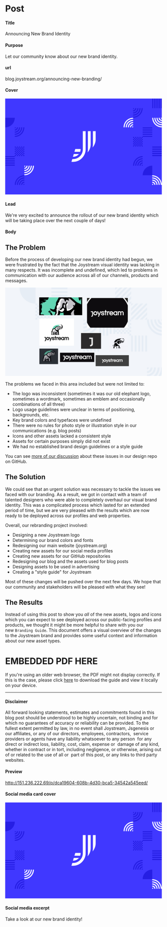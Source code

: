 # Post

#### Title

Announcing New Brand Identity

#### Purpose

Let our community know about our new brand identity.

#### url

blog.joystream.org/announcing-new-branding/

#### Cover

<p align="center"><img src="announcing-new-branding.png"></p>

#### Lead

We're very excited to announce the rollout of our new brand identity which will be taking place over the next couple of days!

#### Body

The Problem
-----------

Before the process of developing our new brand identity had begun, we were frustrated by the fact that the Joystream visual identity was lacking in many respects. It was incomplete and undefined, which led to problems in communication with our audience across all of our channels, products and messages.

![](branding-collage.png)

The problems we faced in this area included but were not limited to:

-   The logo was inconsistent (sometimes it was our old elephant logo, sometimes a wordmark, sometimes an emblem and occasionally combinations of all three)
-   Logo usage guidelines were unclear in terms of positioning, backgrounds, etc.
-   Key brand colors and typefaces were undefined
-   There were no rules for photo style or illustration style in our communications (e.g. blog posts)
-   Icons and other assets lacked a consistent style
-   Assets for certain purposes simply did not exist
-   We had no established brand design guidelines or a style guide

You can see [more of our discussion](https://github.com/joystream/design/issues?q=is%3Aissue+is%3Aclosed) about these issues in our design repo on GitHub.

The Solution
------------

We could see that an urgent solution was necessary to tackle the issues we faced with our branding. As a result, we got in contact with a team of talented designers who were able to completely overhaul our visual brand identity. This was a complicated process which lasted for an extended period of time, but we are very pleased with the results which are now ready to be deployed across our profiles and web properties.

Overall, our rebranding project involved:

-   Designing a new Joystream logo
-   Determining our brand colors and fonts
-   Redesigning our main website (joystream.org)
-   Creating new assets for our social media profiles
-   Creating new assets for our GitHub repositories
-   Redesigning our blog and the assets used for blog posts
-   Designing assets to be used in advertising
-   Creating a "style guide" for Joystream

Most of these changes will be pushed over the next few days. We hope that our community and stakeholders will be pleased with what they see!

The Results
-----------

Instead of using this post to show you *all* of the new assets, logos and icons which you can expect to see deployed across our public-facing profiles and products, we thought it might be more helpful to share with you our new `Branding Guide`. This document offers a visual overview of the changes to the Joystream brand and provides some useful context and information about our new asset types.

# EMBEDDED PDF HERE

If you're using an older web browser, the PDF might not display correctly. If this is the case, please click [here](http://151.236.222.69/assets/brandguide.pdf) to download the guide and view it locally on your device.

* * * * *

#### Disclaimer

All forward looking statements, estimates and commitments found in this blog post should be understood to be highly uncertain, not binding and for which no guarantees of accuracy or reliability can be provided. To the fullest extent permitted by law, in no event shall Joystream, Jsgenesis or our affiliates, or any of our directors, employees, contractors,  service providers or agents have any liability whatsoever to any person  for any direct or indirect loss, liability, cost, claim, expense or  damage of any kind, whether in contract or in tort, including negligence, or otherwise, arising out of or related to the use of all or  part of this post, or any links to third party websites.

#### Preview

http://151.236.222.69/p/dca19604-608b-4d30-bca5-34542a545eed/

#### Social media card cover

<p align="center"><img src="announcing-new-branding.png"></p>

#### Social media excerpt

Take a look at our new brand identity!
